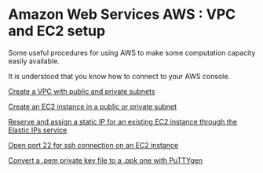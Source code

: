 # Amazon Web Services AWS : VPC and EC2 setup
Some useful procedures for using AWS to make some computation capacity easily available.

It is understood that you know how to connect to your AWS console.

[Create a VPC with public and private subnets](https://github.com/comevussor/AWS-VPC-EC2-setup/wiki/Create-a-VPC-with-public-and-private-subnets)

[Create an EC2 instance in a public or private subnet](https://github.com/comevussor/AWS-VPC-EC2-setup/wiki/Create-an-EC2-instance-in-a-public-or-private-subnet)

[Reserve and assign a static IP for an existing EC2 instance through the Elastic IPs service](https://github.com/comevussor/AWS-VPC-EC2-setup/wiki/Reserve-and-assign-a-static-IP-for-an-existing-EC2-instance)

[Open port 22 for ssh connection on an EC2 instance](https://github.com/comevussor/Amazon-Web-Service-AWS-VPC-and-EC2-setup/wiki/Open-port-22-for-ssh-connection-on-an-EC2-instance)

[Convert a .pem private key file to a .ppk one with PuTTYgen](https://github.com/comevussor/Amazon-Web-Service-AWS-VPC-and-EC2-setup/wiki/Convert-a-.pem-private-key-file-to-a-.ppk-one-with-PuTTYgen)
